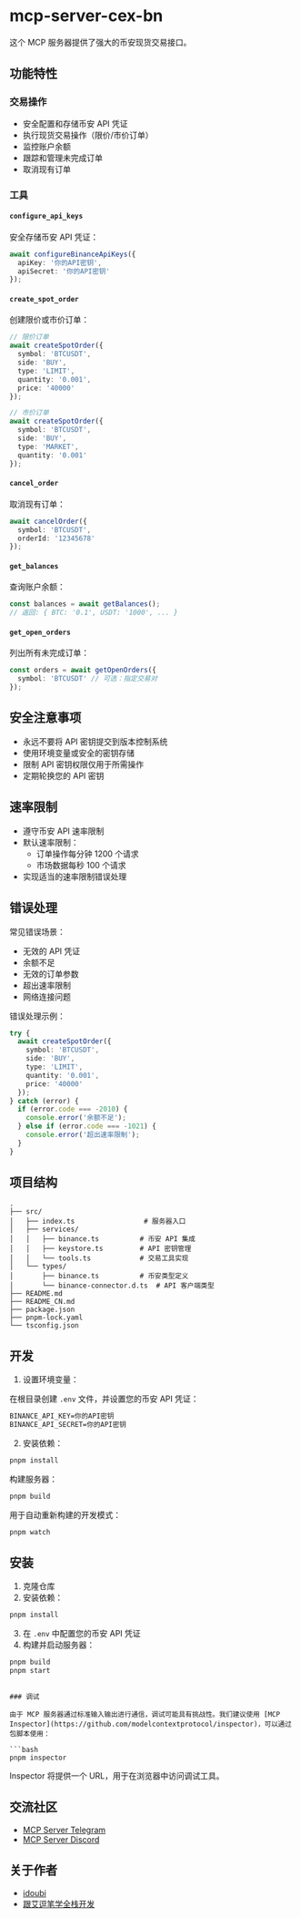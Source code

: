 # mcp-server-cex-bn

这个 MCP 服务器提供了强大的币安现货交易接口。

## 功能特性

### 交易操作
- 安全配置和存储币安 API 凭证
- 执行现货交易操作（限价/市价订单）
- 监控账户余额
- 跟踪和管理未完成订单
- 取消现有订单

### 工具

#### `configure_api_keys`
安全存储币安 API 凭证：
```typescript
await configureBinanceApiKeys({
  apiKey: '你的API密钥',
  apiSecret: '你的API密钥'
});
```

#### `create_spot_order`
创建限价或市价订单：
```typescript
// 限价订单
await createSpotOrder({
  symbol: 'BTCUSDT',
  side: 'BUY',
  type: 'LIMIT',
  quantity: '0.001',
  price: '40000'
});

// 市价订单
await createSpotOrder({
  symbol: 'BTCUSDT',
  side: 'BUY',
  type: 'MARKET',
  quantity: '0.001'
});
```

#### `cancel_order`
取消现有订单：
```typescript
await cancelOrder({
  symbol: 'BTCUSDT',
  orderId: '12345678'
});
```

#### `get_balances`
查询账户余额：
```typescript
const balances = await getBalances();
// 返回: { BTC: '0.1', USDT: '1000', ... }
```

#### `get_open_orders`
列出所有未完成订单：
```typescript
const orders = await getOpenOrders({
  symbol: 'BTCUSDT' // 可选：指定交易对
});
```

## 安全注意事项

- 永远不要将 API 密钥提交到版本控制系统
- 使用环境变量或安全的密钥存储
- 限制 API 密钥权限仅用于所需操作
- 定期轮换您的 API 密钥

## 速率限制

- 遵守币安 API 速率限制
- 默认速率限制：
  - 订单操作每分钟 1200 个请求
  - 市场数据每秒 100 个请求
- 实现适当的速率限制错误处理

## 错误处理

常见错误场景：
- 无效的 API 凭证
- 余额不足
- 无效的订单参数
- 超出速率限制
- 网络连接问题

错误处理示例：
```typescript
try {
  await createSpotOrder({
    symbol: 'BTCUSDT',
    side: 'BUY',
    type: 'LIMIT',
    quantity: '0.001',
    price: '40000'
  });
} catch (error) {
  if (error.code === -2010) {
    console.error('余额不足');
  } else if (error.code === -1021) {
    console.error('超出速率限制');
  }
}
```

## 项目结构

```
.
├── src/
│   ├── index.ts                 # 服务器入口
│   ├── services/
│   │   ├── binance.ts          # 币安 API 集成
│   │   ├── keystore.ts         # API 密钥管理
│   │   └── tools.ts            # 交易工具实现
│   └── types/
│       ├── binance.ts          # 币安类型定义
│       └── binance-connector.d.ts  # API 客户端类型
├── README.md
├── README_CN.md
├── package.json
├── pnpm-lock.yaml
└── tsconfig.json
```

## 开发

1. 设置环境变量：

在根目录创建 `.env` 文件，并设置您的币安 API 凭证：

```txt
BINANCE_API_KEY=你的API密钥
BINANCE_API_SECRET=你的API密钥
```

2. 安装依赖：

```bash
pnpm install
```

构建服务器：

```bash
pnpm build
```

用于自动重新构建的开发模式：

```bash
pnpm watch
```

## 安装

1. 克隆仓库
2. 安装依赖：
```bash
pnpm install
```
3. 在 `.env` 中配置您的币安 API 凭证
4. 构建并启动服务器：
```bash
pnpm build
pnpm start
```
```

### 调试

由于 MCP 服务器通过标准输入输出进行通信，调试可能具有挑战性。我们建议使用 [MCP Inspector](https://github.com/modelcontextprotocol/inspector)，可以通过包脚本使用：

```bash
pnpm inspector
```

Inspector 将提供一个 URL，用于在浏览器中访问调试工具。

## 交流社区

- [MCP Server Telegram](https://t.me/+N0gv4O9SXio2YWU1)
- [MCP Server Discord](https://discord.gg/RsYPRrnyqg)

## 关于作者

- [idoubi](https://bento.me/idoubi)
- [跟艾逗笔学全栈开发](https://1024.pagen.io)
